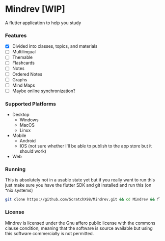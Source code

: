 # Mindrev [WIP]

A flutter application to help you study

### Features

- [x] Divided into classes, topics, and materials
- [ ] Multilingual
- [ ] Themable
- [ ] Flashcards
- [ ] Notes
- [ ] Ordered Notes
- [ ] Graphs
- [ ] Mind Maps
- [ ] Maybe online synchronization?

### Supported Platforms
- Desktop
	- Windows
	- MacOS
	- Linux
- Mobile
	- Android
	- IOS (not sure whether I'll be able to publish to the app store but it should work)
- Web

### Running

This is absolutely not in a usable state yet but if you really want to run this just make sure you have the flutter SDK and git installed and run this (on *nix systems)

```bash
git clone https://github.com/ScratchX98/Mindrev.git && cd Mindrev && flutter run
```

### License

Mindrev is licensed under the Gnu affero public license with the commons clause condition, meaning that the software is source available but using this software commercially is not permitted.
